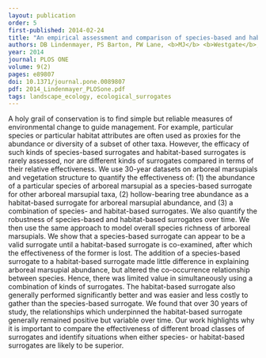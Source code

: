 ```yaml
---
layout: publication
order: 5
first-published: 2014-02-24
title: "An empirical assessment and comparison of species-based and habitat-based surrogates: a case study of forest vertebrates and large old trees."
authors: DB Lindenmayer, PS Barton, PW Lane, <b>MJ</b> <b>Westgate</b>, L McBurney, D Blair, P Gibbons & GE Likens
year: 2014
journal: PLOS ONE
volume: 9(2)
pages: e89807
doi: 10.1371/journal.pone.0089807
pdf: 2014_Lindenmayer_PLOSone.pdf
tags: landscape_ecology, ecological_surrogates
---
```

A holy grail of conservation is to find simple but reliable measures of environmental change to guide management. For example, particular species or particular habitat attributes are often used as proxies for the abundance or diversity of a subset of other taxa. However, the efficacy of such kinds of species-based surrogates and habitat-based surrogates is rarely assessed, nor are different kinds of surrogates compared in terms of their relative effectiveness. We use 30-year datasets on arboreal marsupials and vegetation structure to quantify the effectiveness of: (1) the abundance of a particular species of arboreal marsupial as a species-based surrogate for other arboreal marsupial taxa, (2) hollow-bearing tree abundance as a habitat-based surrogate for arboreal marsupial abundance, and (3) a combination of species- and habitat-based surrogates. We also quantify the robustness of species-based and habitat-based surrogates over time. We then use the same approach to model overall species richness of arboreal marsupials. We show that a species-based surrogate can appear to be a valid surrogate until a habitat-based surrogate is co-examined, after which the effectiveness of the former is lost. The addition of a species-based surrogate to a habitat-based surrogate made little difference in explaining arboreal marsupial abundance, but altered the co-occurrence relationship between species. Hence, there was limited value in simultaneously using a combination of kinds of surrogates. The habitat-based surrogate also generally performed significantly better and was easier and less costly to gather than the species-based surrogate. We found that over 30 years of study, the relationships which underpinned the habitat-based surrogate generally remained positive but variable over time. Our work highlights why it is important to compare the effectiveness of different broad classes of surrogates and identify situations when either species- or habitat-based surrogates are likely to be superior.
